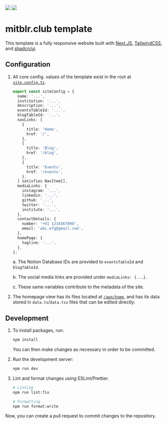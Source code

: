 ![](https://img.shields.io/github/v/release/mitblr-club/template)
![](https://img.shields.io/github/forks/mitblr-club/template?style=flat)

# mitblr.club template

This template is a fully responsive website built with [Next.JS](https://nextjs.org), [TailwindCSS](https://tailwindcss.com), and [shadcn/ui](https://ui.shadcn.com).

## Configuration

1.  All core config. values of the template exist in the root at [`site.config.ts`](/blob/main/site.config.ts).

    ```ts
    export const siteConfig = {
      name: '...',
      institution: '...',
      description: '...',
      eventsTableId: '...',
      blogTableId: '...',
      navLinks: [
        {
          title: 'Home',
          href: '/',
        },
        {
          title: 'Blog',
          href: '/blog',
        },
        {
          title: 'Events',
          href: '/events',
        },
      ] satisfies NavItem[],
      mediaLinks: {
        instagram: '...',
        linkedin: '...',
        github: '...',
        twitter: '...',
        institute: '...',
      },
      contactDetails: {
        number: '+91 1234567890',
        email: 'abc.efg@gmail.com',
      },
      homePage: {
        tagline: '...',
      },
    };
    ```

    a. The Notion Database IDs are provided to `eventsTableId` and `blogTableId`.

    b. The social media links are provided under `mediaLinks: {...}`.

    c. These same variables contribute to the metadata of the site.

2.  The homepage view has its files located at [`/app/home`](/tree/main/app/home), and has its data stored in `data.ts`/`data.tsx` files that can be edited directly.

## Development

1. To install packages, run:

   ```bash
   npm install
   ```

   You can then make changes as necessary in order to be committed.

2. Run the development server:

   ```bash
   npm run dev
   ```

3. Lint and format changes using ESLint/Prettier.

   ```bash
   # Linting
   npm run lint:fix

   # Formatting
   npm run format:write
   ```

Now, you can create a pull request to commit changes to the repository.
